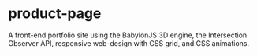 # product-page

A front-end portfolio site using the BabylonJS 3D engine, the Intersection Observer API, responsive web-design with CSS grid, and CSS animations.